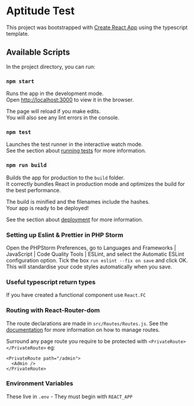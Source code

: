 # Aptitude Test

This project was bootstrapped with [Create React App](https://github.com/facebook/create-react-app) using the typescript template. 

## Available Scripts

In the project directory, you can run:

### `npm start`

Runs the app in the development mode.\
Open [http://localhost:3000](http://localhost:3000) to view it in the browser.

The page will reload if you make edits.\
You will also see any lint errors in the console.

### `npm test`

Launches the test runner in the interactive watch mode.\
See the section about [running tests](https://facebook.github.io/create-react-app/docs/running-tests) for more information.

### `npm run build`

Builds the app for production to the `build` folder.\
It correctly bundles React in production mode and optimizes the build for the best performance.

The build is minified and the filenames include the hashes.\
Your app is ready to be deployed!

See the section about [deployment](https://facebook.github.io/create-react-app/docs/deployment) for more information.

### Setting up Eslint & Prettier in PHP Storm

Open the PHPStorm Preferences, go to Languages and Frameworks | JavaScript | Code Quality Tools | ESLint, and select the Automatic ESLint configuration option. Tick the box ```run eslint --fix on save``` and click OK. This will standardise your code styles automatically when you save. 

### Useful typescript return types

If you have created a functional component use `React.FC`

### Routing with React-Router-dom

The route declarations are made in `src/Routes/Routes.js`. See the [documentation](https://reactrouter.com/web/guides/quick-start) for more information on how to manage routes.

Surround any page route you require to be protected with `<PrivateRoute></PrivateRoute>` eg:
```
<PrivateRoute path="/admin">
  <Admin />
</PrivateRoute>
```

### Environment Variables

These live in `.env` - They must begin with `REACT_APP` 